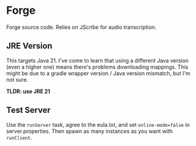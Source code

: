 # Forge

Forge source code. Relies on JScribe for audio transcription.

## JRE Version

This targets Java 21. I've come to learn that using a different Java version (even a higher one) means there's problems downloading mappings. This might be due to a gradle wrapper version / Java version mismatch, but I'm not sure.

**TLDR: use JRE 21**

## Test Server

Use the `runServer` task, agree to the eula.txt, and set `online-mode=false` in server.properties. Then spawn as many instances as you want with `runClient`.